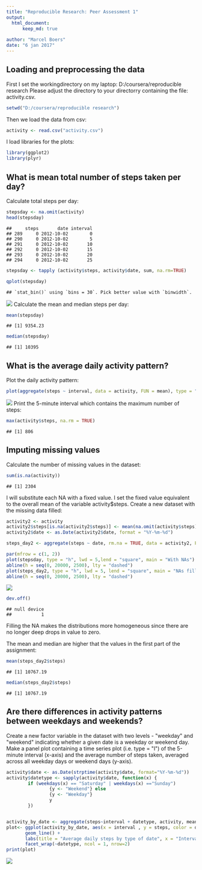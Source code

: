 ```yaml
---
title: "Reproducible Research: Peer Assessment 1"
output: 
  html_document:
      keep_md: true
      
author: "Marcel Boers"
date: "6 jan 2017"
---
```



## Loading and preprocessing the data



First I set the workingdirectory on my laptop:
D:/coursera/reproducible research
Please adjust the directory to your directorry containing the file: activity.csv.

```r
setwd("D:/coursera/reproducible research")
```

Then we load the data from csv: 

```r
activity <- read.csv("activity.csv") 
```

I load libraries for the plots:

```r
library(ggplot2)
library(plyr)
```

## What is mean total number of steps taken per day?

Calculate total steps per day:

```r
stepsday <- na.omit(activity)
head(stepsday)
```

```
##     steps       date interval
## 289     0 2012-10-02        0
## 290     0 2012-10-02        5
## 291     0 2012-10-02       10
## 292     0 2012-10-02       15
## 293     0 2012-10-02       20
## 294     0 2012-10-02       25
```

```r
stepsday <- tapply (activity$steps, activity$date, sum, na.rm=TRUE)

qplot(stepsday)
```

```
## `stat_bin()` using `bins = 30`. Pick better value with `binwidth`.
```

![](PA1_template_files/figure-html/mean-1.png)<!-- -->
Calculate the mean and median steps per day:

```r
mean(stepsday)
```

```
## [1] 9354.23
```

```r
median(stepsday)
```

```
## [1] 10395
```

## What is the average daily activity pattern?

Plot the daily activity pattern:

```r
plot(aggregate(steps ~ interval, data = activity, FUN = mean), type = "l")
```

![](PA1_template_files/figure-html/dailypatt-1.png)<!-- -->
Print the 5-minute interval which contains the maximum number of steps: 

```r
max(activity$steps, na.rm = TRUE)
```

```
## [1] 806
```

## Imputing missing values
Calculate the number of missing values in the dataset: 

```r
sum(is.na(activity))
```

```
## [1] 2304
```
I will substitute each NA with a fixed value. I set the fixed value equivalent to the overall mean of the variable activity$steps.
Create a new dataset with the missing data filled: 

```r
activity2 <- activity
activity2$steps[is.na(activity2$steps)] <- mean(na.omit(activity$steps))
activity2$date <- as.Date(activity2$date, format = "%Y-%m-%d")
```


```r
steps_day2 <- aggregate(steps ~ date, rm.na = TRUE, data = activity2, FUN = sum)

par(mfrow = c(1, 2))
plot(stepsday, type = "h", lwd = 5,lend = "square", main = "With NAs")
abline(h = seq(0, 20000, 2500), lty = "dashed")
plot(steps_day2, type = "h", lwd = 5, lend = "square", main = "NAs filled")
abline(h = seq(0, 20000, 2500), lty = "dashed")
```

![](PA1_template_files/figure-html/dailypatt5-1.png)<!-- -->

```r
dev.off()
```

```
## null device 
##           1
```
Filling the NA makes the distributions more homogeneous since there are no longer deep drops in value to zero.

The mean and median are higher that the values in the first part of the assignment:

```r
mean(steps_day2$steps)
```

```
## [1] 10767.19
```

```r
median(steps_day2$steps)
```

```
## [1] 10767.19
```

## Are there differences in activity patterns between weekdays and weekends?

Create a new factor variable in the dataset with two levels - "weekday" and "weekend" indicating whether a given date is a weekday or weekend day. Make a panel plot containing a time series plot (i.e. type = "l") of the 5-minute interval (x-axis) and the average number of steps taken, averaged across all weekday days or weekend days (y-axis). 

```r
activity$date <- as.Date(strptime(activity$date, format="%Y-%m-%d"))
activity$datetype <- sapply(activity$date, function(x) {
        if (weekdays(x) == "Saturday" | weekdays(x) =="Sunday") 
                {y <- "Weekend"} else 
                {y <- "Weekday"}
                y
        })


activity_by_date <- aggregate(steps~interval + datetype, activity, mean, na.rm = TRUE)
plot<- ggplot(activity_by_date, aes(x = interval , y = steps, color = datetype)) +
       geom_line() +
       labs(title = "Average daily steps by type of date", x = "Interval", y = "Average number of steps") +
       facet_wrap(~datetype, ncol = 1, nrow=2)
print(plot)
```

![](PA1_template_files/figure-html/dailypatt7-1.png)<!-- -->

